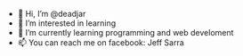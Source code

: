 - 👋 Hi, I’m @deadjar
- 👀 I’m interested in learning
- 🌱 I’m currently learning programming and web develoment
- 📫 You can reach me on facebook: Jeff Sarra

<!---
deadjar/deadjar is a ✨ special ✨ repository because its `README.md` (this file) appears on your GitHub profile.
You can click the Preview link to take a look at your changes.
--->
